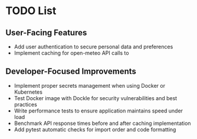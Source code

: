 # TODO List

## User-Facing Features

- Add user authentication to secure personal data and preferences
- Implement caching for open-meteo API calls to

## Developer-Focused Improvements

- Implement proper secrets management when using Docker or Kubernetes
- Test Docker image with Dockle for security vulnerabilities and best practices
- Write performance tests to ensure application maintains speed under load
- Benchmark API response times before and after caching implementation
- Add pytest automatic checks for import order and code formatting